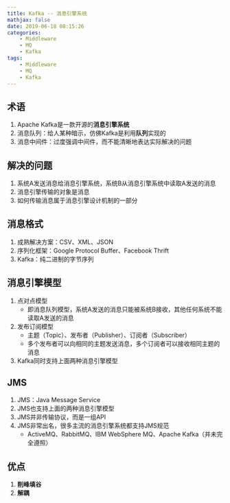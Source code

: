 ```yaml
---
title: Kafka -- 消息引擎系统
mathjax: false
date: 2019-06-18 08:15:26
categories:
    - Middleware
    - MQ
    - Kafka
tags:
    - Middleware
    - MQ
    - Kafka
---
```


## 术语
1. Apache Kafka是一款开源的**消息引擎系统**
2. 消息队列：给人某种暗示，仿佛Kafka是利用**队列**实现的
3. 消息中间件：过度强调中间件，而不能清晰地表达实际解决的问题

<!-- more -->

## 解决的问题
1. 系统A发送消息给消息引擎系统，系统B从消息引擎系统中读取A发送的消息
2. 消息引擎传输的对象是消息
3. 如何传输消息属于消息引擎设计机制的一部分

## 消息格式
1. 成熟解决方案：CSV、XML、JSON
2. 序列化框架：Google Protocol Buffer、Facebook Thrift
3. Kafka：纯二进制的字节序列

## 消息引擎模型
1. 点对点模型
    - 即消息队列模型，系统A发送的消息只能被系统B接收，其他任何系统不能读取A发送的消息
2. 发布订阅模型
    - 主题（Topic）、发布者（Publisher）、订阅者（Subscriber）
    - 多个发布者可以向相同的主题发送消息，多个订阅者可以接收相同主题的消息
3. Kafka同时支持上面两种消息引擎模型

## JMS
1. JMS：Java Message Service
2. JMS也支持上面的两种消息引擎模型
3. JMS并非传输协议，而是一组API
4. JMS非常出名，很多主流的消息引擎系统都支持JMS规范
    - ActiveMQ、RabbitMQ、IBM WebSphere MQ、Apache Kafka（并未完全遵照）

## 优点
1. **削峰填谷**
2. **解耦**
